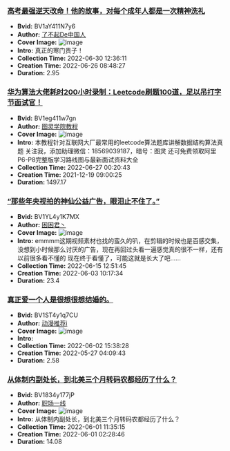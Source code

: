 ### [高考最强逆天改命！他的故事，对每个成年人都是一次精神洗礼](https://www.bilibili.com/video/BV1aY411N7y6)
- **Bvid:** BV1aY411N7y6
- **Author:** [了不起De中国人](https://space.bilibili.com/404194769)
- **Cover Image:** ![image](http://i2.hdslb.com/bfs/archive/b68530bef490174524d1828a9f3842f48d1aee1f.jpg)
- **Intro:** 真正的寒门贵子！
- **Collection Time:** 2022-06-30 12:36:11
- **Creation Time:** 2022-06-26 08:48:27
- **Duration:** 2.95

### [华为算法大佬耗时200小时录制：Leetcode刷题100道，足以吊打字节面试官！](https://www.bilibili.com/video/BV1eg411w7gn)
- **Bvid:** BV1eg411w7gn
- **Author:** [图灵学院教程](https://space.bilibili.com/107861587)
- **Cover Image:** ![image](http://i2.hdslb.com/bfs/archive/2c93245a92ff4d4fd26a075f61e625e14b23a4bd.png)
- **Intro:** 本教程针对互联网大厂最常用的leetcode算法题库讲解数据结构算法真题
关注我，添加助理微信：18569039187，暗号：图灵
还可免费领取阿里P6-P8完整版学习路线图与最新面试资料大全
- **Collection Time:** 2022-06-27 00:20:43
- **Creation Time:** 2021-12-19 09:00:25
- **Duration:** 1497.17

### [“那些年央视拍的神仙公益广告，眼泪止不住了。”](https://www.bilibili.com/video/BV1YL4y1K7MX)
- **Bvid:** BV1YL4y1K7MX
- **Author:** [困困君丶](https://space.bilibili.com/88160614)
- **Cover Image:** ![image](http://i0.hdslb.com/bfs/archive/542df102f98def19f5d42519aa6f4813c14ed7e9.jpg)
- **Intro:** emmmm这期视频素材也找的蛮久的叭，在剪辑的时候也是百感交集，没想到小时候那么讨厌的广告，现在再回过头看一遍感觉真的很不一样，还有以前很多看不懂的 现在终于看懂了，可能这就是长大了吧......
- **Collection Time:** 2022-06-15 12:51:45
- **Creation Time:** 2022-06-03 10:17:34
- **Duration:** 23.4

### [真正爱一个人是很想很想结婚的。](https://www.bilibili.com/video/BV1ST4y1q7CU)
- **Bvid:** BV1ST4y1q7CU
- **Author:** [动漫推荐i](https://space.bilibili.com/15326770)
- **Cover Image:** ![image](http://i2.hdslb.com/bfs/archive/e6789f6d45ae666eace131c02fb95451cbf3649c.jpg)
- **Intro:** 
- **Collection Time:** 2022-06-02 15:38:28
- **Creation Time:** 2022-05-27 04:09:43
- **Duration:** 2.58

### [从体制内副处长，到北美三个月转码农都经历了什么？](https://www.bilibili.com/video/BV1834y177jP)
- **Bvid:** BV1834y177jP
- **Author:** [职场一线](https://space.bilibili.com/487747372)
- **Cover Image:** ![image](http://i1.hdslb.com/bfs/archive/36e098afee047c65424f14c68fc6e251fc908428.jpg)
- **Intro:** 从体制内副处长，到北美三个月转码农都经历了什么？
- **Collection Time:** 2022-06-01 11:35:15
- **Creation Time:** 2022-06-01 02:28:46
- **Duration:** 14.08

